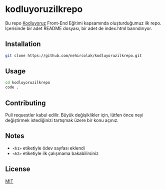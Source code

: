 # kodluyoruzilkrepo

Bu repo [Kodluyoruz](https://www.kodluyoruz.org) Front-End Eğitimi kapsamında oluşturduğumuz ilk repo. İçerisinde bir adet README dosyası, bir adet de index.html barındırıyor.

## Installation

```bash
git clone https://github.com/nehircolak/kodluyoruzilkrepo.git
```

## Usage
```bash
cd kodluyoruzilkrepo
code .
```


## Contributing

Pull requestler kabul edilir. Büyük değişiklikler için, lütfen önce neyi değiştirmek istediğinizi tartışmak üzere bir konu açınız.


## Notes
- `<h1>` etiketiyle ödev sayfası eklendi
- `<h2>` etiketiyle ilk çalışmama bakabilirsiniz

## License

[MIT](https://choosealicense.com/licenses/mit/)


